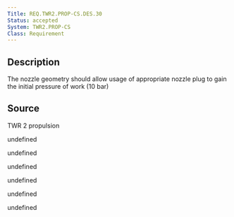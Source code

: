 ```yaml
---
Title: REQ.TWR2.PROP-CS.DES.30
Status: accepted
System: TWR2.PROP-CS
Class: Requirement
---
```


## Description

The nozzle geometry should allow usage of appropriate nozzle plug to gain the initial pressure of work (10 bar)

## Source

TWR 2 propulsion


undefined

undefined

undefined

undefined

undefined

undefined